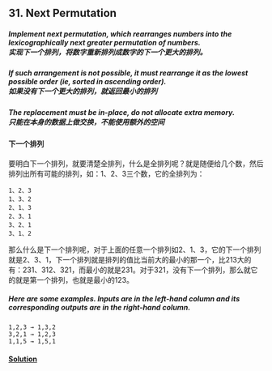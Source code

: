 ## 31. Next Permutation

##### Implement next permutation, which rearranges numbers into the lexicographically next greater permutation of numbers.<br>实现下一个排列，将数字重新排列成数字的下一个更大的排列。

##### If such arrangement is not possible, it must rearrange it as the lowest possible order (ie, sorted in ascending order).<br>如果没有下一个更大的排列，就返回最小的排列

##### The replacement must be in-place, do not allocate extra memory.<br>只能在本身的数据上做交换，不能使用额外的空间

#### 下一个排列
要明白下一个排列，就要清楚全排列，什么是全排列呢？就是随便给几个数，然后排列出所有可能的排列，如：1、2、3三个数，它的全排列为：

    1、2、3
    1、3、2
    2、1、3
    2、3、1
    3、2、1
    3、1、2
    
那么什么是下一个排列呢，对于上面的任意一个排列如2、1、3，它的下一个排列就是2、3、1，下一个排列就是排列的值比当前大的最小的那一个，比213大的有：231、312、321，而最小的就是231。对于321，没有下一个排列，那么就它的就是第一个排列，也就是最小的123。

##### Here are some examples. Inputs are in the left-hand column and its corresponding outputs are in the right-hand column.

    1,2,3 → 1,3,2
    3,2,1 → 1,2,3
    1,1,5 → 1,5,1
        
#### [Solution](https://github.com/Jucongyuan/LeetCode_Java/blob/master/src/com/jucongyuan/medium/_0031/Solution.java)